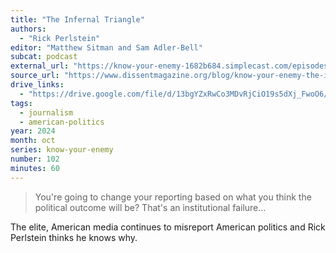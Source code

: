 ```yaml
---
title: "The Infernal Triangle"
authors:
  - "Rick Perlstein"
editor: "Matthew Sitman and Sam Adler-Bell"
subcat: podcast
external_url: "https://know-your-enemy-1682b684.simplecast.com/episodes/the-infernal-triangle-w-rick-perlstein"
source_url: "https://www.dissentmagazine.org/blog/know-your-enemy-the-infernal-triangle/"
drive_links:
  - "https://drive.google.com/file/d/13bgYZxRwCo3MDvRjCiO19s5dXj_FwoO6/view?usp=drivesdk"
tags:
  - journalism
  - american-politics
year: 2024
month: oct
series: know-your-enemy
number: 102
minutes: 60
---
```


> You're going to change your reporting based on what you think the political outcome will be? That's an institutional failure...

The elite, American media continues to misreport American politics and Rick Perlstein thinks he knows why.
